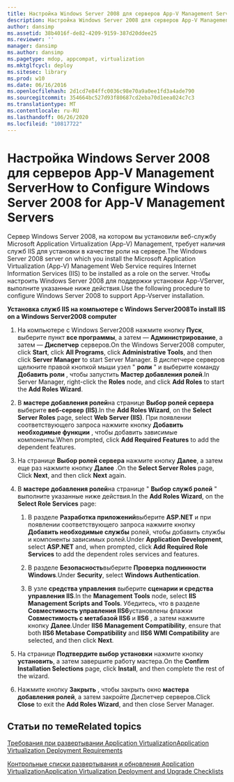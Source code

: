 ```yaml
---
title: Настройка Windows Server 2008 для серверов App-V Management Server
description: Настройка Windows Server 2008 для серверов App-V Management Server
author: dansimp
ms.assetid: 38b4016f-de82-4209-9159-387d20ddee25
ms.reviewer: ''
manager: dansimp
ms.author: dansimp
ms.pagetype: mdop, appcompat, virtualization
ms.mktglfcycl: deploy
ms.sitesec: library
ms.prod: w10
ms.date: 06/16/2016
ms.openlocfilehash: 2d1cd7e84ffc0036c98e70a9a0ee1fd3a4ade790
ms.sourcegitcommit: 354664bc527d93f80687cd2eba70d1eea024c7c3
ms.translationtype: MT
ms.contentlocale: ru-RU
ms.lasthandoff: 06/26/2020
ms.locfileid: "10817722"
---
```

# <span data-ttu-id="489e9-103">Настройка Windows Server 2008 для серверов App-V Management Server</span><span class="sxs-lookup"><span data-stu-id="489e9-103">How to Configure Windows Server 2008 for App-V Management Servers</span></span>


<span data-ttu-id="489e9-104">Сервер Windows Server 2008, на котором вы установили веб-службу Microsoft Application Virtualization (App-V) Management, требует наличия служб IIS для установки в качестве роли на сервере.</span><span class="sxs-lookup"><span data-stu-id="489e9-104">The Windows Server 2008 server on which you install the Microsoft Application Virtualization (App-V) Management Web Service requires Internet Information Services (IIS) to be installed as a role on the server.</span></span> <span data-ttu-id="489e9-105">Чтобы настроить Windows Server 2008 для поддержки установки App-VServer, выполните указанные ниже действия.</span><span class="sxs-lookup"><span data-stu-id="489e9-105">Use the following procedure to configure Windows Server 2008 to support App-Vserver installation.</span></span>

**<span data-ttu-id="489e9-106">Установка служб IIS на компьютере с Windows Server2008</span><span class="sxs-lookup"><span data-stu-id="489e9-106">To install IIS on a Windows Server2008 computer</span></span>**

1.  <span data-ttu-id="489e9-107">На компьютере с Windows Server2008 нажмите кнопку **Пуск**, выберите пункт **все программы**, а затем — **Администрирование**, а затем — **Диспетчер** серверов.</span><span class="sxs-lookup"><span data-stu-id="489e9-107">On the Windows Server2008 computer, click **Start**, click **All Programs**, click **Administrative Tools**, and then click **Server Manager** to start Server Manager.</span></span> <span data-ttu-id="489e9-108">В диспетчере серверов щелкните правой кнопкой мыши узел " **роли** " и выберите команду **Добавить роли** , чтобы запустить **Мастер добавления ролей**.</span><span class="sxs-lookup"><span data-stu-id="489e9-108">In Server Manager, right-click the **Roles** node, and click **Add Roles** to start the **Add Roles Wizard**.</span></span>

2.  <span data-ttu-id="489e9-109">В **мастере добавления ролей**на странице **Выбор ролей сервера** выберите **веб-сервер (IIS)**.</span><span class="sxs-lookup"><span data-stu-id="489e9-109">In the **Add Roles Wizard**, on the **Select Server Roles** page, select **Web Server (IIS)**.</span></span> <span data-ttu-id="489e9-110">При появлении соответствующего запроса нажмите кнопку **Добавить необходимые функции** , чтобы добавить зависимые компоненты.</span><span class="sxs-lookup"><span data-stu-id="489e9-110">When prompted, click **Add Required Features** to add the dependent features.</span></span>

3.  <span data-ttu-id="489e9-111">На странице **Выбор ролей сервера** нажмите кнопку **Далее**, а затем еще раз нажмите кнопку **Далее** .</span><span class="sxs-lookup"><span data-stu-id="489e9-111">On the **Select Server Roles** page, Click **Next**, and then click **Next** again.</span></span>

4.  <span data-ttu-id="489e9-112">В **мастере добавления ролей**на странице " **Выбор служб ролей** " выполните указанные ниже действия.</span><span class="sxs-lookup"><span data-stu-id="489e9-112">In the **Add Roles Wizard**, on the **Select Role Services** page:</span></span>

    1.  <span data-ttu-id="489e9-113">В разделе **Разработка приложений**выберите **ASP.NET** и при появлении соответствующего запроса нажмите кнопку **Добавить необходимые службы** ролей, чтобы добавить службы и компоненты зависимых ролей.</span><span class="sxs-lookup"><span data-stu-id="489e9-113">Under **Application Development**, select **ASP.NET** and, when prompted, click **Add Required Role Services** to add the dependent roles services and features.</span></span>

    2.  <span data-ttu-id="489e9-114">В разделе **Безопасность**выберите **Проверка подлинности Windows**.</span><span class="sxs-lookup"><span data-stu-id="489e9-114">Under **Security**, select **Windows Authentication**.</span></span>

    3.  <span data-ttu-id="489e9-115">В узле **средства управления** выберите **сценарии и средства управления IIS**.</span><span class="sxs-lookup"><span data-stu-id="489e9-115">In the **Management Tools** node, select **IIS Management Scripts and Tools**.</span></span> <span data-ttu-id="489e9-116">Убедитесь, что в разделе **Совместимость управления IIS6**установлены флажки **Совместимость с метабазой IIS6** и **IIS6** , а затем нажмите кнопку **Далее**.</span><span class="sxs-lookup"><span data-stu-id="489e9-116">Under **IIS6 Management Compatibility**, ensure that both **IIS6 Metabase Compatibility** and **IIS6 WMI Compatibility** are selected, and then click **Next**.</span></span>

5.  <span data-ttu-id="489e9-117">На странице **Подтвердите выбор установки** нажмите кнопку **установить**, а затем завершите работу мастера.</span><span class="sxs-lookup"><span data-stu-id="489e9-117">On the **Confirm Installation Selections** page, click **Install**, and then complete the rest of the wizard.</span></span>

6.  <span data-ttu-id="489e9-118">Нажмите кнопку **Закрыть** , чтобы закрыть окно **мастера добавления ролей**, а затем закройте Диспетчер серверов.</span><span class="sxs-lookup"><span data-stu-id="489e9-118">Click **Close** to exit the **Add Roles Wizard**, and then close Server Manager.</span></span>

## <span data-ttu-id="489e9-119">Статьи по теме</span><span class="sxs-lookup"><span data-stu-id="489e9-119">Related topics</span></span>


[<span data-ttu-id="489e9-120">Требования при развертывании Application Virtualization</span><span class="sxs-lookup"><span data-stu-id="489e9-120">Application Virtualization Deployment Requirements</span></span>](application-virtualization-deployment-requirements.md)

[<span data-ttu-id="489e9-121">Контрольные списки развертывания и обновления Application Virtualization</span><span class="sxs-lookup"><span data-stu-id="489e9-121">Application Virtualization Deployment and Upgrade Checklists</span></span>](application-virtualization-deployment-and-upgrade-checklists.md)

 

 





